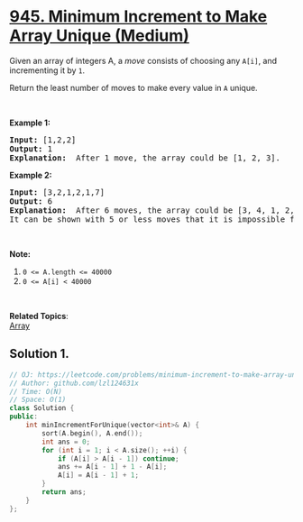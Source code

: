 # [945. Minimum Increment to Make Array Unique (Medium)](https://leetcode.com/problems/minimum-increment-to-make-array-unique/)

<p>Given an array of integers A, a <em>move</em> consists of choosing any <code>A[i]</code>, and incrementing it by <code>1</code>.</p>

<p>Return the least number of moves to make every value in <code>A</code> unique.</p>

<p>&nbsp;</p>

<p><strong>Example 1:</strong></p>

<pre><strong>Input: </strong><span id="example-input-1-1">[1,2,2]</span>
<strong>Output: </strong><span id="example-output-1">1</span>
<strong>Explanation: </strong> After 1 move, the array could be [1, 2, 3].
</pre>

<div>
<p><strong>Example 2:</strong></p>

<pre><strong>Input: </strong><span id="example-input-2-1">[3,2,1,2,1,7]</span>
<strong>Output: </strong><span id="example-output-2">6</span>
<strong>Explanation: </strong> After 6 moves, the array could be [3, 4, 1, 2, 5, 7].
It can be shown with 5 or less moves that it is impossible for the array to have all unique values.
</pre>

<p>&nbsp;</p>
</div>

<p><strong>Note:</strong></p>

<ol>
	<li><code>0 &lt;= A.length &lt;= 40000</code></li>
	<li><code>0 &lt;= A[i] &lt; 40000</code></li>
</ol>

<div>
<div>&nbsp;</div>
</div>

**Related Topics**:  
[Array](https://leetcode.com/tag/array/)

## Solution 1.

```cpp
// OJ: https://leetcode.com/problems/minimum-increment-to-make-array-unique/
// Author: github.com/lzl124631x
// Time: O(N)
// Space: O(1)
class Solution {
public:
    int minIncrementForUnique(vector<int>& A) {
        sort(A.begin(), A.end());
        int ans = 0;
        for (int i = 1; i < A.size(); ++i) {
            if (A[i] > A[i - 1]) continue;
            ans += A[i - 1] + 1 - A[i];
            A[i] = A[i - 1] + 1;
        }
        return ans;
    }
};
```